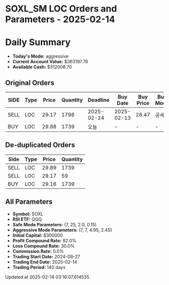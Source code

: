 # SOXL_SM LOC Orders and Parameters - 2025-02-14

# Daily Summary

- **Today's Mode:** aggressive
- **Current Account Value:** $363197.76
- **Available Cash:** $312008.70

## Original Orders

| SIDE | Type | Price | Quantity | Deadline | Buy Date | Buy Price | Buy Mode |
|------|------|-------|----------|----------|----------|-----------|----------|
| SELL | LOC | 29.17 | 1798 | 2025-02-24 | 2025-02-13 | 28.47 | 공세 |
| BUY | LOC | 29.88 | 1739 | 오늘 | - | - | - |

## De-duplicated Orders

| Side | Type | Price | Quantity |
|------|------|-------|----------|
| SELL | LOC | 29.89 | 1739 |
| SELL | LOC | 29.17 | 59 |
| BUY | LOC | 29.16 | 1739 |

## All Parameters

- **Symbol:** SOXL
- **RSI ETF:** QQQ
- **Safe Mode Parameters:** (7, 25, 2.0, 0.15)
- **Aggressive Mode Parameters:** (7, 7, 4.95, 2.45)
- **Initial Capital:** $300000
- **Profit Compound Rate:** 82.0%
- **Loss Compound Rate:** 30.0%
- **Commission Rate:** 0.0%
- **Trading Start Date:** 2024-09-27
- **Trading End Date:** 2025-02-14
- **Trading Period:** 140 days

Updated at 2025-02-14 03:16:07.614535

